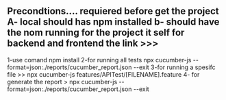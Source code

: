 Precondtions....
requiered before get the project 
A- local should has npm installed 
b- should have the nom running for the project it self for backend and frontend 
the link >>>
-------------------------------------------------------------------------
1-use comand npm install
2-for running all tests npx cucumber-js --format=json:./reports/cucumber_report.json --exit
3-for running a spesifc file >>  npx cucumber-js features/APITest/[FILENAME].feature
4- for generate the report > npx cucumber-js --format=json:./reports/cucumber_report.json --exit
